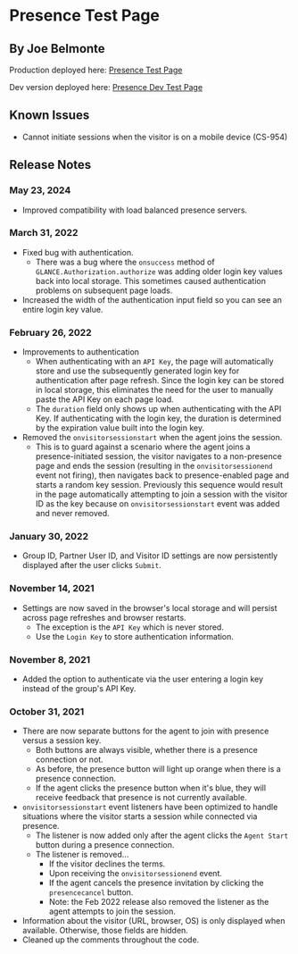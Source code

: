 # Presence Test Page

## By Joe Belmonte

Production deployed here: [Presence Test Page](https://glancepro.online/presence.html)

Dev version deployed here: [Presence Dev Test Page](https://glancepro.online/dev/presence-agent/presence.html)

## Known Issues

- Cannot initiate sessions when the visitor is on a mobile device (CS-954)

## Release Notes

### May 23, 2024

- Improved compatibility with load balanced presence servers.

### March 31, 2022

- Fixed bug with authentication.
  - There was a bug where the `onsuccess` method of `GLANCE.Authorization.authorize` was adding older login key values back into local storage. This sometimes caused authentication problems on subsequent page loads.
- Increased the width of the authentication input field so you can see an entire login key value.

### February 26, 2022

- Improvements to authentication
  - When authenticating with an `API Key`, the page will automatically store and use the subsequently generated login key for authentication after page refresh. Since the login key can be stored in local storage, this eliminates the need for the user to manually paste the API Key on each page load.
  - The `duration` field only shows up when authenticating with the API Key. If authenticating with the login key, the duration is determined by the expiration value built into the login key.
- Removed the `onvisitorsessionstart` when the agent joins the session.
  - This is to guard against a scenario where the agent joins a presence-initiated session, the visitor navigates to a non-presence page and ends the session (resulting in the `onvisitorsessionend` event not firing), then navigates back to presence-enabled page and starts a random key session. Previously this sequence would result in the page automatically attempting to join a session with the visitor ID as the key because on `onvisitorsessionstart` event was added and never removed.

### January 30, 2022

- Group ID, Partner User ID, and Visitor ID settings are now persistently displayed after the user clicks `Submit`.

### November 14, 2021

- Settings are now saved in the browser's local storage and will persist across page refreshes and browser restarts.
  - The exception is the `API Key` which is never stored.
  - Use the `Login Key` to store authentication information.

### November 8, 2021

- Added the option to authenticate via the user entering a login key instead of the group's API Key.

### October 31, 2021

- There are now separate buttons for the agent to join with presence versus a session key.
  - Both buttons are always visible, whether there is a presence connection or not.
  - As before, the presence button will light up orange when there is a presence connection.
  - If the agent clicks the presence button when it's blue, they will receive feedback that presence is not currently available.
- `onvisitorsessionstart` event listeners have been optimized to handle situations where the visitor starts a session while connected via presence.
  - The listener is now added only after the agent clicks the `Agent Start` button during a presence connection.
  - The listener is removed...
    - If the visitor declines the terms.
    - Upon receiving the `onvisitorsessionend` event.
    - If the agent cancels the presence invitation by clicking the `presencecancel` button.
    - Note: the Feb 2022 release also removed the listener as the agent attempts to join the session.
- Information about the visitor (URL, browser, OS) is only displayed when available. Otherwise, those fields are hidden.
- Cleaned up the comments throughout the code.
